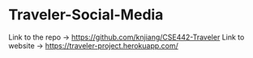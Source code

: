 # Traveler-Social-Media
Link to the repo -> https://github.com/knjiang/CSE442-Traveler
Link to website -> https://traveler-project.herokuapp.com/
